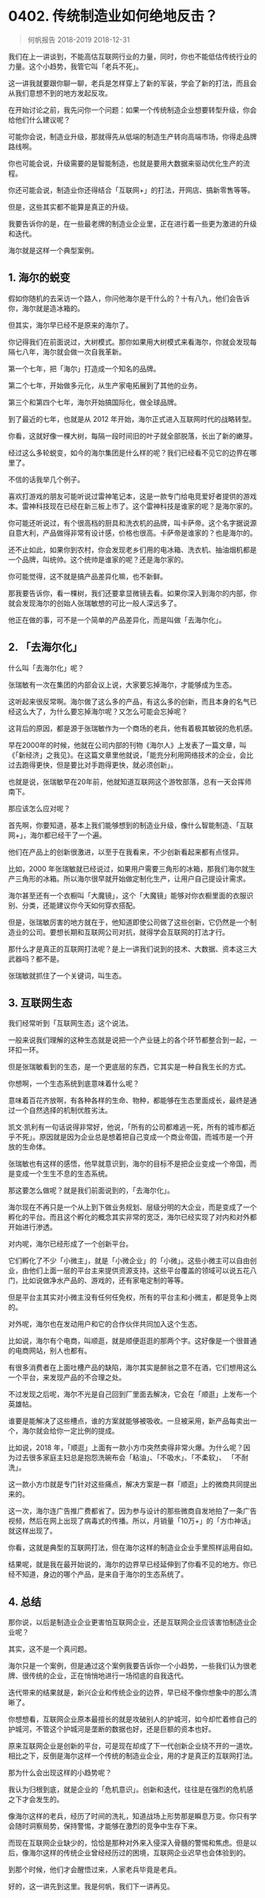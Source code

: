 # 0402. 传统制造业如何绝地反击？
> 何帆报告 2018-2019
2018-12-31

我们在上一讲谈到，不能高估互联网行业的力量，同时，你也不能低估传统行业的力量。这个小趋势，我管它叫「老兵不死」。

这一讲我就要跟你聊一聊，老兵是怎样穿上了新的军装，学会了新的打法，而且会从我们意想不到的地方发起反攻。

在开始讨论之前，我先问你一个问题：如果一个传统制造企业想要转型升级，你会给他们什么建议呢？

可能你会说，制造业升级，那就得先从低端的制造生产转向高端市场，你得走品牌路线啊。

你也可能会说，升级需要的是智能制造，也就是要用大数据来驱动优化生产的流程。

你还可能会说，制造业你还得结合「互联网+」的打法，开网店、搞新零售等等。

但是，这些其实都不能算是真正的升级。

我要告诉你的是，在一些最老牌的制造业企业里，正在进行着一些更为激进的升级和迭代。

海尔就是这样一个典型案例。

## 1. 海尔的蜕变
假如你随机的去采访一个路人，你问他海尔是干什么的？十有八九，他们会告诉你，海尔就是造冰箱的。

但其实，海尔早已经不是原来的海尔了。

你记得我们在前面说过，大树模式。那你如果用大树模式来看海尔，你就会发现每隔七八年，海尔就会做一次自我革新。

第一个七年，把「海尔」打造成一个知名的品牌。

第二个七年，开始做多元化，从生产家电拓展到了其他的业务。

第三个和第四个七年，海尔开始搞国际化，做全球品牌。

到了最近的七年，也就是从 2012 年开始，海尔正式进入互联网时代的战略转型。

你看，这就好像一棵大树，每隔一段时间旧的叶子就全部脱落，长出了新的嫩芽。

经过这么多轮蜕变，如今的海尔集团是什么样的呢？我们已经看不见它的边界在哪里了。

不信的话我举几个例子。

喜欢打游戏的朋友可能听说过雷神笔记本，这是一款专门给电竞爱好者提供的游戏本。雷神科技现在已经在新三板上市了。这个雷神科技是谁家的呢？是海尔家的。

你可能还听说过，有个很高档的厨具和洗衣机的品牌，叫卡萨帝。这个名字据说源自意大利，产品做得非常有设计感，价格也很高。卡萨帝是谁家的？也是海尔的。

还不止如此，如果你到农村，你会发现老乡们用的电冰箱、洗衣机、抽油烟机都是一个品牌，叫统帅。这个统帅是谁家的呢？还是海尔家的。

你可能觉得，这不就是搞产品差异化嘛，也不新鲜。

那我要告诉你，看一棵树，我们还要拿显微镜去看。如果你深入到海尔的内部，你就会发现海尔的创始人张瑞敏想的可比一般人深远多了。

他正在做的事，可不是一个简单的产品差异化，而是叫做「去海尔化」。

## 2. 「去海尔化」
什么叫「去海尔化」呢？

张瑞敏有一次在集团的内部会议上说，大家要忘掉海尔，才能够成为生态。

这听起来很反常啊。海尔做了这么多的产品，有这么多的创新，而且本身的名气已经这么大了，为什么要忘掉海尔呢？又怎么可能会忘掉呢？

这背后的原因，都是源于张瑞敏作为一个商场的老兵，他有着极其敏锐的危机感。

早在2000年的时候，他就在公司内部的刊物《海尔人》上发表了一篇文章，叫《「新经济」之我见》。在这篇文章里他就说，「能充分利用网络技术的企业，会比过去跑得更快，但是要比对手跑得更快，就必须创新」。

也就是说，张瑞敏早在20年前，他就知道互联网这个游牧部落，总有一天会挥师南下。

那应该怎么应对呢？

首先啊，你要知道，基本上我们能够想到的制造业升级，像什么智能制造、「互联网+」，海尔都已经干了一个遍。

他们在产品上的创新很激进，以至于在我看来，不少创新看起来都有点怪异。

比如，2000 年张瑞敏就已经说过，如果用户需要三角形的冰箱，那我们海尔就生产三角形的冰箱。所以海尔很早就开始做定制化生产，让用户自己提设计需求。

海尔甚至还有一个衣橱叫「大魔镜」，这个「大魔镜」能够对你衣橱里面的衣服识别、分类，还能建议你今天如何穿衣搭配。

但是，张瑞敏厉害的地方就在于，他知道即使公司做了这些创新，它仍然是一个制造业的公司。要想长期和互联网公司对抗，就得学会互联网的打法才行。

那什么才是真正的互联网打法呢？是上一讲我们说到的技术、大数据、资本这三大武器吗？都不是。

张瑞敏就抓住了一个关键词，叫生态。

## 3. 互联网生态
我们经常听到「互联网生态」这个说法。

一般来说我们理解的这种生态就是说把一个产业链上的各个环节都整合到一起，一环扣一环。

但是张瑞敏看到的生态，是一个更底层的东西，它其实是一种自我生长的方式。

你想啊，一个生态系统到底意味着什么呢？

意味着百花齐放啊，有各种各样的生命、物种，都能够在生态里面成长，最终是通过一个自然选择的机制优胜劣汰。

凯文·凯利有一句话说得非常好，他说，「所有的公司都难逃一死，所有的城市都近乎不死」。原因就是因为企业总是想着把自己变成一个商业帝国，而城市是一个开放的生命体。

张瑞敏也有这样的感悟，他早就意识到，海尔的目标不是把企业变成一个帝国，而是变成一个生生不息的生态系统。

那这要怎么做呢？就是我们前面说到的，「去海尔化」。

海尔现在不再只是一个从上到下做业务规划、层级分明的大企业，而是变成了一个孵化的平台。而且这个孵化的概念其实非常的宽泛，海尔已经实现了对内和对外都开始进行渗透。

对内呢，海尔已经形成了一个创新平台。

它们孵化了不少「小微主」，就是「小微企业」的「小微」。这些小微主可以自由创业，由他们上面一层的平台主来提供资源支持。这些平台覆盖的领域可以说五花八门，比如说做净水产品的、游戏的，还有家电定制的等等。

但是平台主其实对小微主没有任何任免权，所有的平台主和小微主，都是竞争上岗的。

对外呢，海尔也在发动用户和它的合作伙伴共同加入这个生态。

比如说，海尔有个电商，叫顺逛，就是顺便逛逛的那两个字。这好像是一个很普通的电商网站，别人也都有。

有很多消费者在上面吐槽产品的缺陷，海尔其实是醉翁之意不在酒，它们想用这么一个平台，来发现产品的不合理之处。

不过发现之后呢，海尔不光是自己回到厂里面去解决，它会在「顺逛」上发布一个英雄帖。

谁要是能解决了这些槽点，谁的方案就能够被吸收。一旦被采用，新产品每卖出一个，海尔就会给你一定比例的提成。

比如说，2018 年，「顺逛」上面有一款小方巾突然卖得非常火爆。为什么呢？因为过去很多家庭主妇总是抱怨洗碗布会「粘油」、「不吸水」、「不柔软」、 「不耐洗」。

这一款小方巾就是专门针对这些痛点，解决方案是一群「顺逛」上的微商共同提出来的。

这一次，海尔连广告推广费都省了。因为参与设计的那些微商自发地拍了一条广告视频，然后在网上出现了病毒式的传播。所以，月销量「10万+」的「方巾神话」就这样出现了。

你看，这就是典型的互联网打法，但在海尔这样的制造业企业手里照样运用自如。

结果呢，就是我在最开始说的，海尔的边界早已经延伸到了你看不见的地方。你已经不知道，身边的哪个产品，是来自于海尔的生态系统了。

## 4. 总结
那你说，以后是制造业企业更害怕互联网企业，还是互联网企业应该害怕制造业企业呢？

其实，这不是一个真问题。

海尔只是一个案例，但是通过这个案例我要告诉你一个小趋势，一些我们认为很老牌、很传统的企业，正在悄悄地进行一场彻底的自我迭代。

迭代带来的结果就是，新兴企业和传统企业的边界，早已经不像你想象中的那么清晰了。

你想想看，互联网企业原本最擅长的就是攻破别人的护城河，如今却忙着修自己的护城河，不管这个护城河是垄断的数据也好，还是巨额的资本也好。

原来互联网企业是创新的平台，可是现在却成了下一代创新企业绕不开的一道坎。相比之下，反倒是海尔这样一个传统的制造业企业，用的才是真正的互联网打法。

那为什么会出现这样的小趋势呢？

我认为归根到底，就是企业的「危机意识」。创新和迭代，往往是在强烈的危机感之下才会发生的。

像海尔这样的老兵，经历了时间的洗礼，知道战场上形势那是瞬息万变。你只有学会随时洞察局势，保持警惕，才能够在激烈的竞争中生存下来。

而现在互联网企业缺少的，恰恰是那种对外来入侵深入骨髓的警惕和焦虑。但是以后，像海尔这样的传统企业曾经经历过的困境，互联网企业迟早也会体验到的。

到那个时候，他们才会醒悟过来，人家老兵毕竟是老兵。

好的，这一讲先到这里。我是何帆，我们下一讲再见。



